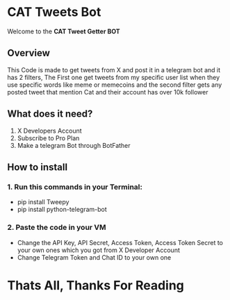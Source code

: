 # CAT Tweets Bot


Welcome to the **CAT Tweet Getter BOT**


## Overview
This Code is made to get tweets from X and post it in a telegram bot and it has 2 filters, The First one get tweets from my specific user list when they use specific words like meme or memecoins and the second filter gets any posted tweet that mention Cat and their account has over 10k follower


## What does it need?
1. X Developers Account
2. Subscribe to Pro Plan
3. Make a telegram Bot through BotFather


## How to install

### 1. Run this commands in your Terminal:
- pip install Tweepy
- pip install python-telegram-bot

### 2. Paste the code in your VM 
- Change the API Key, API Secret, Access Token, Access Token Secret to your own ones which you got from X Developer Account
- Change Telegram Token and Chat ID to your own one

# **Thats All, Thanks For Reading**
